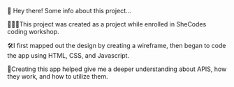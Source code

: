 👋 Hey there! Some info about this project...

👩🏻‍💻This project was created as a project while enrolled in SheCodes coding workshop.

🛠I first mapped out the design by creating a wireframe, then began to code the app using HTML, CSS, and Javascript.

🌱Creating this app helped give me a deeper understanding about APIS, how they work, and how to utilize them.
